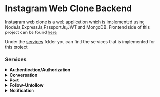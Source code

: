 # Instagram Web Clone Backend

Instagram web clone is a web application which is implemented using NodeJs,ExpressJs,PassportJs,JWT and MongoDB. Frontend side of this project can be found [here](https://github.com/orhanors/Instagram-FE)

Under the [services](https://github.com/orhanors/Instagram-BE/tree/master/src/services) folder you can find the services that is implemented for this project

### Services

<details>
<summary><b> Authentication/Authorization </b></summary>
    <p> This service includes auth/oauth implementation using jwt refresh token strategy </p>
    <p> PassportJs used for facebook oauth implementation </p>
    <p> Access tokens have 15m to expire and refresh tokens have 1week </p>
    <p> Tokens exist on httpOnly cookies. Nobody could access this tokens except your API call tool. </p>
    Here is the middleware that we're using for validating user tokens inside of our protected route:
    
```javascript
   const validateToken = async (req, res, next) => {
	try {
		let token = req.cookies.token;

		const decoded = await verifyJWT(token);

		const user = await UserModel.findOne({
			_id: decoded._id,
		})
			.populate({
				path: "followers",
				select: "-refreshTokens -__v -password",
			})
			.populate({
				path: "following",
				select: "-refreshTokens -__v -password",
			});

		if (!user) {
			throw new ApiError(401, "Unauthorized");
		}

		req.token = token;
		req.user = user;

		next();
	} catch (e) {
		next(new ApiError(401, "Unauthorized"));
	}
};
```
</details>



<details>
<summary><b> Conversation </b></summary>

```javascript
    const ConversationSchema = new mongoose.Schema({
	name: { type: String, unique: true },
	members: [{ id: String, socketId: String }],
	messages: [
		{
			sender: { type: String },
			receiver: { type: String },
			msg: { type: String },
		},
	],
});
```

<p> Conversation service is implementation of DM feature of instagram </p>
<p> Implemented using socket.io and rooms </p>
<p> Everytime when one user starts a conversation we generate a unique conversation name which contains both user id (user1Id@user2Id).So, if user1 starts a conversation
with user2 they will join same room and user2 won't be able to create same room again </p>

```javascript
  const generateUniqueRoomName = (user1, user2) => {
  const users = [user1, user2];

	let unique = [...new Set(users)].sort((a, b) => (a < b ? -1 : 1)); // ['username1', 'username2']
	let updatedRoomName = `${unique[0]}@${unique[1]}`;

	return updatedRoomName;
};
```
<p> Tokens exist on httpOnly cookies. Nobody could access this tokens except your API call tool. </p>
</details>

<details>
<summary><b> Post </b></summary>

<p> Users are able to upload image posts with a description</p>
<p> Cloudinary is used for image uploading. Here is the middleware implementation of cloudinary: </p>

```javascript
cloudinary.config({
	cloud_name: CLOUDINARY_CLOUD_NAME,
	api_key: CLOUDINARY_API_KEY,
	api_secret: CLOUDINARY_API_SECRET,
});

const storage = new CloudinaryStorage({
	cloudinary: cloudinary,
	params: {
		folder: "striveTest",
	},
});

const cloudinaryMulter = multer({ storage: storage });

module.exports = cloudinaryMulter;
```

If we want to use <strong>cloudinaryMulter</strong> middleware in route it's easy peasy. We just need to call this middleware with an option like "single" or "array".

```javascript
userRouter.put("/me/update/image",cloudinaryMulter.single("image"),validateToken,editUserImage);
```
In the <strong>editUserImage</strong> controller, we are able to see "req.file.path" parameter which contains uploaded image url.

</details>


<details>
<summary><b> Follow-Unfollow </b></summary>

<p> This feature exists under the user service </p>
<p> If user1 wants to follow user2, user1 should have user2's ID in following array and user2 should have user1's ID in followers array. 
All these processes combined in Promise.all to make them work together. If one of operation is fail we won't see any change in database
Here is the implementation of following feature.  </p>


```javascript
exports.follow = async (req, res, next) => {
	try {
		const { followedUserId } = req.params;
		const currentUser = req.user;
		const followedUser = await UserModel.findById(followedUserId);

		if (!followedUser)
			throw new ApiError(404, "Followed User user is not found");

		currentUser.following.push(followedUser);
		followedUser.followers.push(currentUser._id);

		if (currentUser._id.toString() === followedUser._id.toString())
			throw new ApiError(400, "Users are same");
		const newNotification = await addFollowNotification(
			currentUser,
			followedUser
		); //Create a new notification for followed user

		//If one of them fails send error
		Promise.all([
			await currentUser.save(),
			await followedUser.save(),
			await newNotification.save(),
		])
			.then((result) => res.status(200).send("Ok"))
			.catch((e) => next(new ApiError()));
	} catch (error) {
		console.log("follow error: ", error);
		next(error);
	}
};
```
</details>


<details>
<summary><b> Notification </b></summary>

<p> Notification service was implemented using classic HTTP protocol. No websockets. Sorry for that. Next version will be imlemented with sockets </p>
<p> If user1 follows user2, user2 will see a notification from user1. Same for likes. If user1 likes user2's post user2 will have notification for this event </p>
<p> Here is the notification schema. It's seperated as following notifications and post notifications: </p>


```javascript
onst NotificationSchema = new mongoose.Schema({
	user: { type: mongoose.Schema.Types.ObjectId, ref: "User" },
	follows: [
		{
			id: String,
			username: String,
			image: String,
			seen: { type: Boolean, default: false },
			time: { type: Date, default: Date.now() },
		},
	],
	posts: [
		{
			userId: String,
			postId: String,
			like: Boolean,
			comment: Boolean,
			username: String,
			seen: { type: Boolean, default: false },
			time: { type: Date, default: Date.now() },
		},
	],
});
```
</details>

